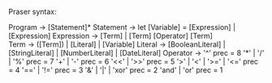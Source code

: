 Praser syntax:

Program     -> [Statement]*
Statement   -> let [Variable] = [Expression] | [Expression]
Expression  -> [Term] | [Term] [Operator] [Term]         
Term        -> ([Term]) | [Literal] | [Variable]
Literal     -> [BooleanLiteral] | [StringLiteral] | [NumberLiteral] | [DateLiteral]
Operator    ->  '^'                                 prec = 8
                '*'   | '/'   | '%'                 prec = 7
                '+'   | '-'                         prec = 6
                '<<'  | '>>'                        prec = 5
                '>'   | '<'   | '>='  | '<='        prec = 4
                '=='  | '!='                        prec = 3
                '&'   | '|'   | 'xor'               prec = 2
                'and' | 'or'                        prec = 1
